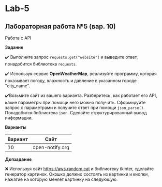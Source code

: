 # Lab-5

## Лабораторная работа №5 (вар. 10)

Работа с API

**Задание**

:heavy_check_mark: Выполните запрос ```requests.get("website")``` и выведите ответ, понадобится библиотека ```requests```.

:heavy_check_mark: Используя сервис **OpenWeatherMap**, реализуйте программу, которая показывает погоду, влажность и давление в указанном городе "city_name".

:heavy_check_mark:Возьмите сайт из вашего варианта. Разберитесь, как работает его API, какие параметры при помощи него можно получить. Сформируйте запрос с параметрами и получите ответ при помощи ```json_parse()```. Понадобится библиотека ```json```. Сделайте структурированный вывод информации.

**Варианты**

| Вариант | Сайт |
| ------- | ---- |
| 10 | open-notify.org |

**Допзадание**

:x: Используя сайт https://aws.random.cat и библиотеку tkinter, сделайте генератор картинок. Окошко должно состоять из картинки и кнопки, нажатие на которую меняет картинку на следующую.

